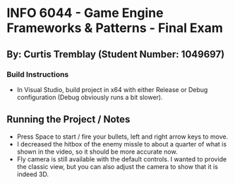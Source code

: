 # INFO 6044 - Game Engine Frameworks & Patterns - Final Exam
## By: Curtis Tremblay (Student Number: 1049697)


### Build Instructions
- In Visual Studio, build project in x64 with either Release or Debug configuration (Debug obviously runs a bit slower).

## Running the Project / Notes

- Press Space to start / fire your bullets, left and right arrow keys to move.
- I decreased the hitbox of the enemy missle to about a quarter of what is shown in the video, so it should be more accurate now.
- Fly camera is still available with the default controls. I wanted to provide the classic view, but you can also adjust the camera to show that it is indeed 3D.